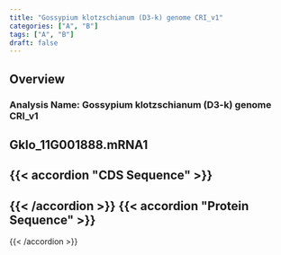 ```yaml
---
title: "Gossypium klotzschianum (D3-k) genome CRI_v1"
categories: ["A", "B"]
tags: ["A", "B"]
draft: false
---
```

## Overview
### Analysis Name: Gossypium klotzschianum (D3-k) genome CRI_v1
## Gklo_11G001888.mRNA1
{{< accordion "CDS Sequence" >}}
- 
{{< /accordion >}}
{{< accordion "Protein Sequence" >}}
- 
{{< /accordion >}}

